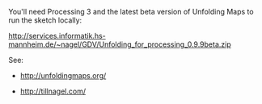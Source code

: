 You'll need Processing 3 and the latest beta version of Unfolding Maps to run the sketch locally:

http://services.informatik.hs-mannheim.de/~nagel/GDV/Unfolding_for_processing_0.9.9beta.zip

See:

- http://unfoldingmaps.org/

- http://tillnagel.com/
